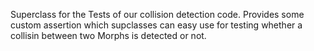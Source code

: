 Superclass for the Tests of our collision detection code. Provides some custom assertion which supclasses can easy use for testing whether a collisin between two Morphs is detected or not.